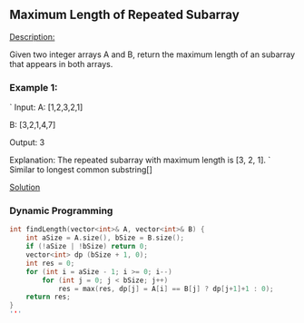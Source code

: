 ## Maximum Length of Repeated Subarray

[Description:](https://leetcode.com/problems/maximum-length-of-repeated-subarray/description/)

Given two integer arrays A and B, return the maximum length of an subarray that appears in both arrays.

### Example 1:
`
Input:
A: [1,2,3,2,1]

B: [3,2,1,4,7]

Output: 3

Explanation: 
The repeated subarray with maximum length is [3, 2, 1].
`
Similar to longest common substring[]

[Solution](https://leetcode.com/problems/maximum-length-of-repeated-subarray/discuss/109068/JavaC++-Clean-Code-8-lines)

### Dynamic Programming

```cpp
int findLength(vector<int>& A, vector<int>& B) {
    int aSize = A.size(), bSize = B.size();
    if (!aSize | !bSize) return 0;
    vector<int> dp (bSize + 1, 0);
    int res = 0;
    for (int i = aSize - 1; i >= 0; i--)
        for (int j = 0; j < bSize; j++)
            res = max(res, dp[j] = A[i] == B[j] ? dp[j+1]+1 : 0);
    return res;
}
'''

